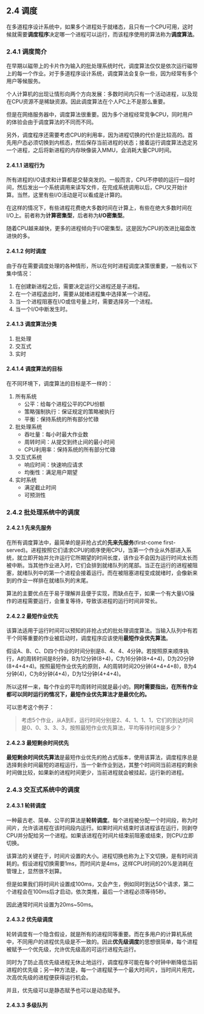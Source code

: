 ## 2.4 调度
在多道程序设计系统中，如果多个进程处于就绪态，且只有一个CPU可用，这时候就需要**调度程序**决定哪一个进程可以运行，而该程序使用的算法称为**调度算法**。

### 2.4.1 调度简介

在早期以磁带上的卡片作为输入的批处理系统时代，调度算法仅仅是依次运行磁带上的每一个作业。对于多道程序设计系统，调度算法会复杂一些，因为经常有多个用户等候服务。

个人计算机的出现让情形向两个方向发展：多数时间内只有一个活动进程，以及现在CPU资源不是稀缺资源。因此调度算法在个人PC上不是那么重要。

但是在网络服务器中，调度算法很重要。因为多个进程经常竞争CPU，同时用户的体验会由于调度算法的不同而不同。

另外，调度程序还需要考虑CPU的利用率，因为进程切换的代价是比较高的。首先用户态必须切换到内核态，然后保存当前进程的状态；接着运行调度算法选定另一个进程，之后将新进程的内存映像装入MMU，会消耗大量CPU时间。

#### 2.4.1.1 进程行为

所有进程的I/O请求和计算都是交替突发的。一般而言，CPU不停顿的运行一段时间，然后发出一个系统调用来读写文件，在完成系统调用以后，CPU又开始计算。当然，这里有些I/O活动是可以看成是计算的。

在这样的情况下，有些进程花费绝大多数时间在计算上，有些在绝大多数时间在I/O上。前者称为**计算密集型**，后者称为**I/O密集型**。

随着CPU越来越快，更多的进程倾向于I/O密集型。这是因为CPU的改进比磁盘改进快的多。

#### 2.4.1.2 何时调度

由于存在需要调度处理的各种情形，所以在何时进程调度决策很重要，一般有以下集中情况：
1. 在创建新进程之后，需要决定运行父进程还是子进程。
2. 在一个进程退出时，需要从就绪进程集中选择某一个进程。
3. 当一个进程阻塞在I/O或信号量上时，需要选择另一个进程。
4. 当一个I/O中断发生时。

#### 2.4.1.3 调度算法分类

1. 批处理
2. 交互式
3. 实时

#### 2.4.1.4 调度算法的目标

在不同环境下，调度算法的目标是不一样的：

1. 所有系统
   - 公平：给每个进程公平的CPU份额
   - 策略强制执行：保证规定的策略被执行
   - 平衡：保持系统的所有部分忙碌
2. 批处理系统
   - 吞吐量：每小时最大作业数
   - 周转时间：从提交到终止间的最小时间
   - CPU利用率：保持系统的所有部分忙碌
3. 交互式系统
   - 响应时间：快速响应请求
   - 均衡性：满足用户期望
4. 实时系统
   - 满足截止时间
   - 可预测性


### 2.4.2 批处理系统中的调度

#### 2.4.2.1 先来先服务

在所有调度算法中，最简单的是非抢占式的**先来先服务**(first-come first-served)。进程按照它们请求CPU的顺序使用CPU，当第一个作业从外部进入系统，就立即开始并允许运行它所期望的时间长度，该作业不会因为运行时间太长而被中断。当其他作业进入时，它们会排到就绪队列的尾部。当正在运行的进程被阻塞，就绪队列中的第一个进程会接着运行。而在被阻塞进程变成就绪时，会像新来到的作业一样排在就绪队列的末尾。

算法的主要优点在于易于理解并且便于实现，而缺点在于，如果一个有大量I/O操作的进程需要运行，会重复等待，导致该进程的运行时间非常长。

#### 2.4.2.2 最短作业优先

该算法适用于运行时间可以预知的非抢占式的批处理调度算法。当输入队列中有若干个同等重要的作业被启动时，调度程序应该使用**最短作业优先算法**。

假设A、B、C、D四个作业的时间分别是8、4、4、4分钟。若按照原来顺序执行，A的周转时间是8分钟，B为12分钟(8+4)，C为16分钟(8+4+4)，D为20分钟(8+4+4+4)。按照最短作业优先的原则，A的周转时间20分钟(4+4+4+8)，B为4分钟(4)，C为8分钟(4+4)，D为12分钟(4+4+4)。

所以这样一来，每个作业的平均周转时间就是最小的。**同时需要指出，在所有作业都可以同时运行的情况下，最短作业优先算法才是最优化的。**

可以思考这个例子：
> 考虑5个作业，从A到E，运行时间分别是2、4、1、1、1，它们的到达时间是0、0、3、3、3，按照最短作业优先算法，平均等待时间是多少？

#### 2.4.2.3 最短剩余时间优先

**最短剩余时间优先算法**是最短作业优先的抢占式版本，使用该算法，调度程序总是选择剩余时间最短的进程运行，当一个新作业到达，其整个时间同当前进程的剩余时间做比较，如果新的进程时间更少，当前进程就会被挂起，运行新的进程。

### 2.4.3 交互式系统中的调度

#### 2.4.3.1 轮转调度

一种最古老、简单、公平的算法是**轮转调度**。每个进程被分配一个时间段，称为时间片，允许该进程在该时间段内运行。如果时间片结束时该进程该在运行，则剥夺CPU并分配给另一个进程。如果该进程在时间片结束前阻塞或结束，则CPU立即切换。

该算法的关键在于，时间片设置的大小。进程切换也称为上下文切换，是有时间消耗的。假设进程切换需要1ms，而时间片是4ms，这样CPU时间的20%是消耗在管理上，显然很不划算。

但是如果我们将时间片设置成100ms，又会产生，例如同时到达50个请求，第二个进程会在100ms后才启动，依次类推，最后一个进程必须等待5秒。

因此通常时间片设置为20ms~50ms。

#### 2.4.3.2 优先级调度

轮转调度有一个隐含假设，就是所有的进程同等重要。而在多用户的计算机系统中，不同用户的进程优先级是不一致的。因此**优先级调度**的思想很简单，每个进程被赋予一个优先级，允许优先级高的可运行进程先运行。

同时为了防止高优先级进程无休止地运行，调度程序可能在每个时钟中断降低当前进程的优先级；另一种方法是，每一个进程赋予一个最大时间片，当时间片用完，次高优先级的进程便获得运行机会。

并且，优先级可以是静态赋予也可以是动态赋予。

#### 2.4.3.3 多级队列

